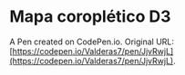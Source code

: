 # Mapa coroplético D3

A Pen created on CodePen.io. Original URL: [https://codepen.io/Valderas7/pen/JjvRwjL](https://codepen.io/Valderas7/pen/JjvRwjL).

